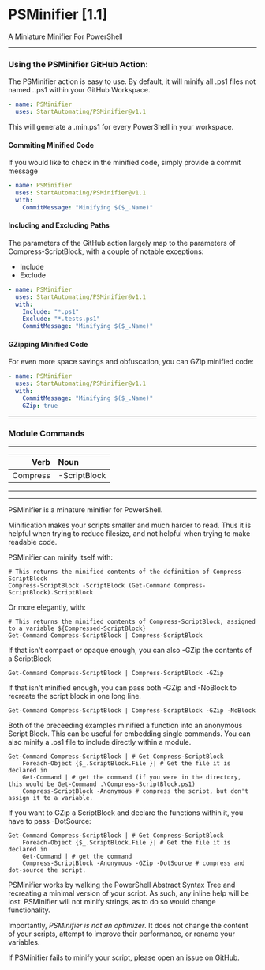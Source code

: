 
PSMinifier [1.1]
================
A Miniature Minifier For PowerShell

----------------


### Using the PSMinifier GitHub Action:


The PSMinifier action is easy to use.  By default, it will minify all .ps1 files not named *.*.ps1 within your GitHub Workspace.

~~~Yaml
- name: PSMinifier
  uses: StartAutomating/PSMinifier@v1.1
~~~

This will generate a .min.ps1 for every PowerShell in your workspace.

#### Commiting Minified Code


If you would like to check in the minified code, simply provide a commit message

~~~yaml
- name: PSMinifier
  uses: StartAutomating/PSMinifier@v1.1
  with:
    CommitMessage: "Minifying $($_.Name)"
~~~


#### Including and Excluding Paths

The parameters of the GitHub action largely map to the parameters of Compress-ScriptBlock, with a couple of notable exceptions:
* Include
* Exclude
~~~yaml
- name: PSMinifier
  uses: StartAutomating/PSMinifier@v1.1
  with:
    Include: "*.ps1"
    Exclude: "*.tests.ps1"
    CommitMessage: "Minifying $($_.Name)"
~~~

#### GZipping Minified Code

For even more space savings and obfuscation, you can GZip minified code:
~~~yaml
- name: PSMinifier
  uses: StartAutomating/PSMinifier@v1.1
  with:
    CommitMessage: "Minifying $($_.Name)"
    GZip: true
~~~



----------------
### Module Commands
-----------------------
|    Verb|Noun        |
|-------:|:-----------|
|Compress|-ScriptBlock|
-----------------------
---
PSMinifier is a minature minifier for PowerShell.

Minification makes your scripts smaller and much harder to read.  Thus it is helpful when trying to reduce filesize, and not 
helpful when trying to make readable code.

PSMinifier can minify itself with:
    
~~~
# This returns the minified contents of the definition of Compress-ScriptBlock
Compress-ScriptBlock -ScriptBlock (Get-Command Compress-ScriptBlock).ScriptBlock
~~~

Or more elegantly, with:

~~~
# This returns the minified contents of Compress-ScriptBlock, assigned to a variable ${Compressed-ScriptBlock}
Get-Command Compress-ScriptBlock | Compress-ScriptBlock
~~~


If that isn't compact or opaque enough, you can also -GZip the contents of a ScriptBlock

~~~
Get-Command Compress-ScriptBlock | Compress-ScriptBlock -GZip
~~~

If that isn't minified enough, you can pass both -GZip and -NoBlock to recreate the script block in one long line.
~~~
Get-Command Compress-ScriptBlock | Compress-ScriptBlock -GZip -NoBlock
~~~


Both of the preceeding examples minified a function into an anonymous Script Block.  This can be useful for embedding single 
commands.
You can also minify a .ps1 file to include directly within a module.
~~~
Get-Command Compress-ScriptBlock | # Get Compress-ScriptBlock
    Foreach-Object {$_.ScriptBlock.File }| # Get the file it is declared in
    Get-Command | # get the command (if you were in the directory, this would be Get-Command .\Compress-ScriptBlock.ps1)
    Compress-ScriptBlock -Anonymous # compress the script, but don't assign it to a variable.
~~~


If you want to GZip a ScriptBlock and declare the functions within it, you have to pass -DotSource:

~~~
Get-Command Compress-ScriptBlock | # Get Compress-ScriptBlock
    Foreach-Object {$_.ScriptBlock.File }| # Get the file it is declared in
    Get-Command | # get the command 
    Compress-ScriptBlock -Anonymous -GZip -DotSource # compress and dot-source the script.
~~~


PSMinifier works by walking the PowerShell Abstract Syntax Tree and recreating a minimal version of your script.  As such, any 
inline help will be lost.
PSMinifier will not minify strings, as to do so would change functionality.

Importantly, _PSMinifier is not an optimizer_.  It does not change the content of your scripts, attempt to improve their 
performance, or rename your variables.

If PSMinifier fails to minify your script, please open an issue on GitHub.
